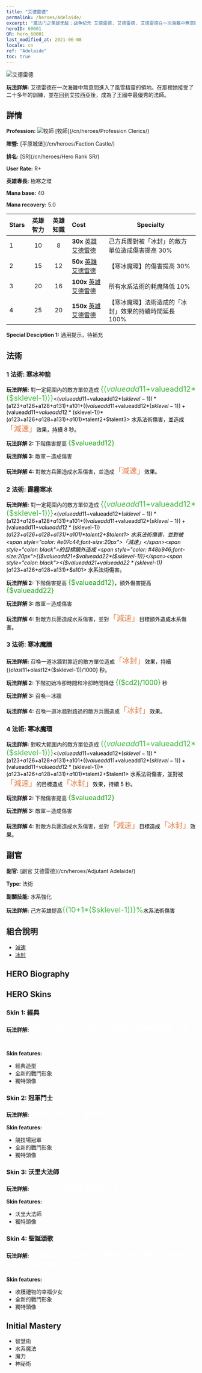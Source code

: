 ```yaml
---
title: "艾德雷德"
permalink: /heroes/Adelaide/
excerpt: "魔法门之英雄无敌：战争纪元 艾德雷德. 艾德雷德. 艾德雷德在一次海難中無意間進入了風雪精靈的領地。在那裡她接受了二十多年的訓練，並在回到艾拉西亞後，成為了王國中最優秀的法師。"
heroID: 60001
QR: hero_60001
last_modified_at: 2021-06-08
locale: cn
ref: "Adelaide"
toc: true
---
```

  ![艾德雷德](/images/h/h_Adelaide.jpg)

 **玩法詳解:** 艾德雷德在一次海難中無意間進入了風雪精靈的領地。在那裡她接受了二十多年的訓練，並在回到艾拉西亞後，成為了王國中最優秀的法師。
## 詳情
 **Profession:** ![牧師](/images/h/h_prof_2.png)  [牧師](/cn/heroes/Profession Clerics/)

 **陣營:** [平原城堡](/cn/heroes/Faction Castle/)

 **排名:** [SR](/cn/heroes/Hero Rank SR/)

 **User Rate:** R+

 **英雄專長:** 極寒之環

 **Mana base:** 40

 **Mana recovery:** 5.0


  | Stars | 英雄智力 | 英雄知識 | Cost |     Specialty     |
  |---------|:---------------:|:---------------:|:--|--------------------|
  |    1    | 10 | 8 | **30x** [英雄艾德雷德](/cn/Items/her_359/) | 己方兵團對被「冰封」的敵方單位造成傷害提高 30% |
  |    2    | 15 | 12 | **50x** [英雄艾德雷德](/cn/Items/her_359/) | 【寒冰魔環】的傷害提高 30% |
  |    3    | 20 | 16 | **100x** [英雄艾德雷德](/cn/Items/her_359/) | 所有水系法術的耗魔降低 10% |
  |    4    | 25 | 20 | **150x** [英雄艾德雷德](/cn/Items/her_359/) | 【寒冰魔環】法術造成的「冰封」效果的持續時間延長 100% |

 **Special Desciption 1:** 通用提示，待補充

## 法術
### 1 法術: 寒冰神箭
 **玩法詳解:** 對一定範圍內的敵方單位造成 <span style="color: #48b946;font-size:20px">{($valueadd11+$valueadd12*($sklevel-1))}</span><span style="color: black"><($valueadd11+$valueadd12*($sklevel-1))*($a123+$a126+$a128+$a131)+$a101+(($valueadd11+$valueadd12*($sklevel-1))+($valueadd11+$valueadd12*($sklevel-1))*($a123+$a126+$a128+$a131)+$a101)*$talent2+$talent3> 水系法術傷害，並造成<span style="color: #e07c44;font-size:20px">「減速」</span><span style="color: black">效果，持續 8 秒。

 **玩法詳解 2:** 下階傷害提高 <span style="color: #1ca216;font-size:18px">{$valueadd12}</span><span style="color: black">

 **玩法詳解 3:** 敵軍－造成傷害

 **玩法詳解 4:** 對敵方兵團造成水系傷害，並造成<span style="color: #e07c44;font-size:20px">「減速」</span><span style="color: black">效果。

### 2 法術: 霹靂寒冰
 **玩法詳解:** 對一定範圍內的敵方單位造成 <span style="color: #48b946;font-size:20px">{($valueadd11+$valueadd12*($sklevel-1))}</span><span style="color: black"><($valueadd11+$valueadd12*($sklevel-1))*($a123+$a126+$a128+$a131)+$a101+(($valueadd11+$valueadd12*($sklevel-1))+($valueadd11+$valueadd12*($sklevel-1))*($a123+$a126+$a128+$a131)+$a101)*$talent2+$talent1> 水系法術傷害，並對被<span style="color: #e07c44;font-size:20px">「減速」</span><span style="color: black">的目標額外造成 <span style="color: #48b946;font-size:20px">{($valueadd21+$valueadd22*($sklevel-1))}</span><span style="color: black"><($valueadd21+$valueadd22*($sklevel-1))*($a123+$a126+$a128+$a131)+$a101> 水系法術傷害。

 **玩法詳解 2:** 下階傷害提高 <span style="color: #1ca216;font-size:18px">{$valueadd12}</span><span style="color: black">，額外傷害提高 <span style="color: #1ca216;font-size:18px">{$valueadd22}</span><span style="color: black">

 **玩法詳解 3:** 敵軍－造成傷害

 **玩法詳解 4:** 對敵方兵團造成水系傷害，並對<span style="color: #e07c44;font-size:20px">「減速」</span><span style="color: black">目標額外造成<span style="color: #1ca216"></span><span style="color: black">水系傷害。

### 3 法術: 寒冰魔牆
 **玩法詳解:** 召喚一道冰牆對靠近的敵方單位造成<span style="color: #e07c44;font-size:20px">「冰封」</span><span style="color: black">效果，持續 {($olast11+$olast12*($sklevel-1))/1000} 秒。

 **玩法詳解 2:** 下階初始冷卻時間和冷卻時間降低 <span style="color: #1ca216;font-size:18px">{($cd2)/1000}</span><span style="color: black"> 秒

 **玩法詳解 3:** 召喚－冰牆

 **玩法詳解 4:** 召喚一道冰牆對路過的敵方兵團造成<span style="color: #e07c44;font-size:20px">「冰封」</span><span style="color: black">效果。

### 4 法術: 寒冰魔環
 **玩法詳解:** 對較大範圍內的敵方單位造成 <span style="color: #48b946;font-size:20px">{($valueadd11+$valueadd12*($sklevel-1))}</span><span style="color: black"><($valueadd11+$valueadd12*($sklevel-1))*($a123+$a126+$a128+$a131)+$a101+(($valueadd11+$valueadd12*($sklevel-1))+($valueadd11+$valueadd12*($sklevel-1))*($a123+$a126+$a128+$a131)+$a101)*$talent2+$talent1> 水系法術傷害，並對被<span style="color: #e07c44;font-size:20px">「減速」</span><span style="color: black">的目標造成<span style="color: #e07c44;font-size:20px">「冰封」</span><span style="color: black">效果，持續 5 秒。

 **玩法詳解 2:** 下階傷害提高 <span style="color: #1ca216;font-size:18px">{$valueadd12}</span><span style="color: black">

 **玩法詳解 3:** 敵軍－造成傷害

 **玩法詳解 4:** 對敵方兵團造成水系傷害，並對<span style="color: #e07c44;font-size:20px">「減速」</span><span style="color: black">目標造成<span style="color: #e07c44;font-size:20px">「冰封」</span><span style="color: black">效果。


## 副官

 **副官:**  [副官 艾德雷德](/cn/heroes/Adjutant Adelaide/) 

 **Type:**  法術 

 **副關技能:**  水系強化 

 **玩法詳解:** 己方英雄提高<span style="color: #48b946;font-size:20px">{(10+1*($sklevel-1))}%</span><span style="color: black">水系法術傷害

## 組合說明

* [減速](/cn/combination/減速/) 
* [冰封](/cn/combination/冰封/) 

## HERO Biography

## HERO Skins
### Skin 1: **經典**

 **玩法詳解:** <span style="color: #ffffff;font-size:20px">我從冰冷的仙境中歸來，然而世間早已度過了數十年。</span>

 **Skin features:** 

   - 經典造型
   - 全新的戰鬥形象
   - 獨特頭像

### Skin 2: **冠軍鬥士**

 **玩法詳解:** <span style="color: #ffffff;font-size:20px">英雄中的鬥士，競技場上的冠軍！</span>

 **Skin features:** 

   - 競技場冠軍
   - 全新的戰鬥形象
   - 獨特頭像

### Skin 3: **沃里大法師**

 **玩法詳解:** <span style="color: #ffffff;font-size:20px">沒有人可以戰勝沃里的寒冬。</span>

 **Skin features:** 

   - 沃里大法師
   - 獨特頭像

### Skin 4: **聖誕頌歌**

 **玩法詳解:** <span style="color: #ffffff;font-size:20px">在漫長的一年之中，只有在這時節我們才會不約而同的敞開緊閉的心扉。</span>

 **Skin features:** 

   - 收穫禮物的幸福少女
   - 全新的戰鬥形象
   - 獨特頭像


## Initial Mastery
   - 智慧術
   - 水系魔法
   - 魔力
   - 神祕術
